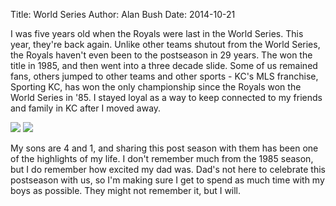 Title: World Series
Author: Alan Bush
Date: 2014-10-21

I was five years old when the Royals were last in the World Series. This year, they're back again. Unlike other teams shutout from the World Series, the Royals haven't even been to the postseason in 29 years. The won the title in 1985, and then went into a three decade slide. Some of us remained fans, others jumped to other teams and other sports - KC's MLS franchise, Sporting KC, has won the only championship since the Royals won the World Series in '85. I stayed loyal as a way to keep connected to my friends and family in KC after I moved away. 

<img class="img-responsive" src="http://drops.albush.com/marshall85.jpg">

<img class="img-responsive" src="http://drops.albush.com/simon85.jpg">

My sons are 4 and 1, and sharing this post season with them has been one of the highlights of my life. I don't remember much from the 1985 season, but I do remember how excited my dad was. Dad's not here to celebrate this postseason with us, so I'm making sure I get to spend as much time with my boys as possible. They might not remember it, but I will. 

